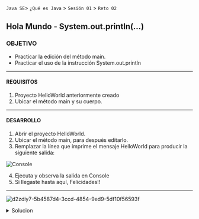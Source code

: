 `Java SE`> `¿Qué es Java` > `Sesión 01` > `Reto 02`

## Hola Mundo - System.out.println(...)

### OBJETIVO

- Practicar la edición del método main.
- Practicar el uso de la instrucción System.out.println

<hr>

#### REQUISITOS

1. Proyecto HelloWorld anteriormente creado
2. Ubicar el método main y su cuerpo.

<hr>

#### DESARROLLO

1. Abrir el proyecto HelloWorld.
2. Ubicar el método main, para después editarlo.
3. Remplazar la línea que imprime el mensaje HelloWorld para producir la siguiente salida: 

![Console](https://user-images.githubusercontent.com/56565204/66889796-566ce780-efa9-11e9-8fee-9265250bf09c.png)
   
4. Ejecuta y observa la salida en Console
5. Si llegaste hasta aquí, Felicidades!!

<hr>

![d2zdiy7-5b4587d4-3ccd-4854-9ed9-5df10f56593f](https://user-images.githubusercontent.com/56565204/66867202-6ad8c200-ef60-11e9-9f73-c434bd3f8eef.png)

<details>
	<summary>Solucion</summary>
	<p> 1. Abrir proyecto HelloWorld </p>
	<p> 2. Ubicar método main, editarlo. Utiliza el método System.out.println("Escribe tu mensaje"); </p> 
	<p> 3. Ejecutar proyecto </p>
</details> 
